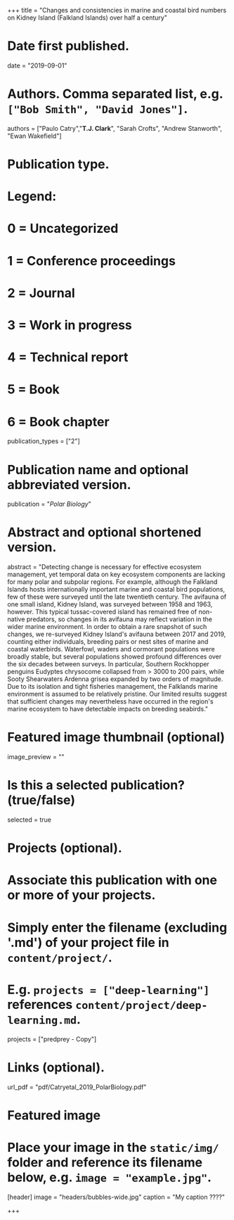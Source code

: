+++
title = "Changes and consistencies in marine and coastal bird numbers on Kidney Island (Falkland Islands) over half a century"

# Date first published.
date = "2019-09-01"

# Authors. Comma separated list, e.g. `["Bob Smith", "David Jones"]`.
authors = ["Paulo Catry","**T.J. Clark**", "Sarah Crofts", "Andrew Stanworth", "Ewan Wakefield"]

# Publication type.
# Legend:
# 0 = Uncategorized
# 1 = Conference proceedings
# 2 = Journal
# 3 = Work in progress
# 4 = Technical report
# 5 = Book
# 6 = Book chapter
publication_types = ["2"]

# Publication name and optional abbreviated version.
publication = "*Polar Biology*"

# Abstract and optional shortened version.
abstract = "Detecting change is necessary for effective ecosystem management, yet temporal data on key ecosystem components are lacking for many polar and subpolar regions. For example, although the Falkland Islands hosts internationally important marine and coastal bird populations, few of these were surveyed until the late twentieth century. The avifauna of one small island, Kidney Island, was surveyed between 1958 and 1963, however. This typical tussac-covered island has remained free of non-native predators, so changes in its avifauna may reflect variation in the wider marine environment. In order to obtain a rare snapshot of such changes, we re-surveyed Kidney Island's avifauna between 2017 and 2019, counting either individuals, breeding pairs or nest sites of marine and coastal waterbirds. Waterfowl, waders and cormorant populations were broadly stable, but several populations showed profound differences over the six decades between surveys. In particular, Southern Rockhopper penguins Eudyptes chrysocome collapsed from > 3000 to 200 pairs, while Sooty Shearwaters Ardenna grisea expanded by two orders of magnitude. Due to its isolation and tight fisheries management, the Falklands marine environment is assumed to be relatively pristine. Our limited results suggest that sufficient changes may nevertheless have occurred in the region's marine ecosystem to have detectable impacts on breeding seabirds."

# Featured image thumbnail (optional)
image_preview = ""

# Is this a selected publication? (true/false)
selected = true

# Projects (optional).
#   Associate this publication with one or more of your projects.
#   Simply enter the filename (excluding '.md') of your project file in `content/project/`.
#   E.g. `projects = ["deep-learning"]` references `content/project/deep-learning.md`.
projects = ["predprey - Copy"]

# Links (optional).
url_pdf = "pdf/Catryetal_2019_PolarBiology.pdf"



# Featured image
# Place your image in the `static/img/` folder and reference its filename below, e.g. `image = "example.jpg"`.
[header]
image = "headers/bubbles-wide.jpg"
caption = "My caption ????"

+++

